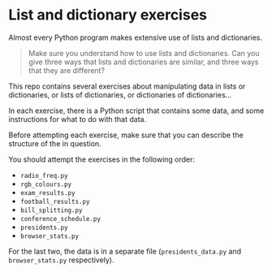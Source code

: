 # List and dictionary exercises

Almost every Python program makes extensive use of lists and dictionaries.

> Make sure you understand how to use lists and dictionaries. Can you give
> three ways that lists and dictionaries are similar, and three ways that they
> are different?

This repo contains several exercises about manipulating data in lists or
dictionaries, or lists of dictionaries, or dictionaries of dictionaries...

In each exercise, there is a Python script that contains some data, and some
instructions for what to do with that data.

Before attempting each exercise, make sure that you can describe the structure
of the in question.

You should attempt the exercises in the following order:

*  `radio_freq.py`
*  `rgb_colours.py`
*  `exam_results.py`
*  `football_results.py`
*  `bill_splitting.py`
*  `conference_schedule.py`
*  `presidents.py`
*  `browser_stats.py`

For the last two, the data is in a separate file (`presidents_data.py` and
`browser_stats.py` respectively).

